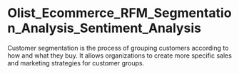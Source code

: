 # Olist_Ecommerce_RFM_Segmentation_Analysis_Sentiment_Analysis
Customer segmentation is the process of grouping customers according to how and what they buy. It allows organizations to create more specific sales and marketing strategies for customer groups.
